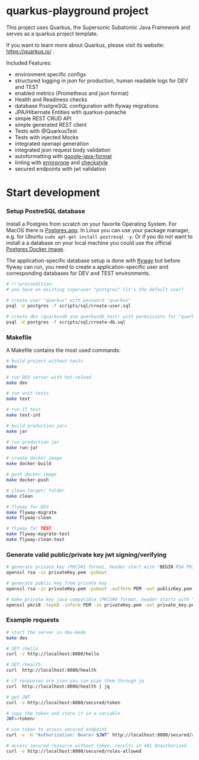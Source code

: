 # quarkus-playground project

This project uses Quarkus, the Supersonic Subatomic Java Framework and
serves as a quarkus project template.

If you want to learn more about Quarkus, please visit its website:
https://quarkus.io/ .

Included Features:

* environment specific configs
* structured logging in json for production, human readable logs for DEV and TEST
* enabled metrics (Prometheus and json format)
* Health and Readiness checks
* database PostgreSQL configuration with flyway migrations
* JPA/Hibernate Entities with quarkus-panache
* simple REST CRUD API
* simple generated REST client
* Tests with @QuarkusTest
* Tests with injected Mocks
* integrated openapi generation
* integrated json request body validation
* autoformatting with [google-java-format](https://github.com/google/google-java-format)
* linting with [errorprone](https://errorprone.info/) and [checkstyle](https://maven.apache.org/plugins/maven-checkstyle-plugin/index.html)
* secured endpoints with jwt validation


# Start development

### Setup PostreSQL database

Install a Postgres from scratch on your favorite Operating System. For
MacOS there is [Postgres.app](https://postgresapp.com/). In Linux you
can use your package manager, e.g. for Ubuntu `sudo apt-get install
postresql -y`. Or if you do not want to install a a database on your local machine
you could use the official [Postgres Docker image](https://hub.docker.com/_/postgres).

The application-specific database setup is done with
[flyway](https://flywaydb.org/) but before flyway can run, you need to create a
application-specific user and corresponding databases for DEV and
TEST environments.

``` bash
# !!!precondition:
# you have an existing superuser "postgres" (it's the default user)

# create user "quarkus" with password "quarkus"
psql -U postgres -f scripts/sql/create-user.sql

# create dbs (quarkusdb and quarkusdb_test) with permissions for "quarkus" user
psql -U postgres -f scripts/sql/create-db.sql
```


### Makefile

A Makefile contains the most used commands:

``` bash
# build project without tests
make

# run DEV server with hot-reload
make dev

# run unit tests
make test

# run IT test
make test-int

# build production jars
make jar

# run production jar
make run-jar

# create docker image
make docker-build

# push docker image
make docker-push

# clean target/ folder
make clean

# flyway for DEV
make flyway-migrate
make flyway-clean

# flyway for TEST
make flyway-migrate-test
make flyway-clean-test
```


### Generate valid public/private key jwt signing/verifying

``` bash
# generate private key (PKCS#1 format, header start with "BEGIN RSA PRIVATE KEY")
openssl rsa -in privateKey.pem -pubout

# generate public key from private key
openssl rsa -in privateKey.pem -pubout -outform PEM -out publicKey.pem

# make private key java compatible (PKCS#8 format, header starts with "BEGIN PRIVATE KEY")
openssl pkcs8 -topk8 -inform PEM -in privateKey.pem -out private_key.pem -nocrypt
```


### Example requests

``` bash
# start the server in dev-mode
make dev

# GET /hello
curl -v http://localhost:8080/hello

# GET /health
curl  http://localhost:8080/health

# if responses are json you can pipe them through jq
curl  http://localhost:8080/health | jq

# get JWT
curl -v http://localhost:8080/secured/token

# copy the token and store it in a variable
JWT=<token>

# use token to access secured endpoint
curl -v -H "Authorization: Bearer $JWT" http://localhost:8080/secured/roles-allowed

# access secured resource without token, results in 401 Unauthorized
curl -v http://localhost:8080/secured/roles-allowed
```

